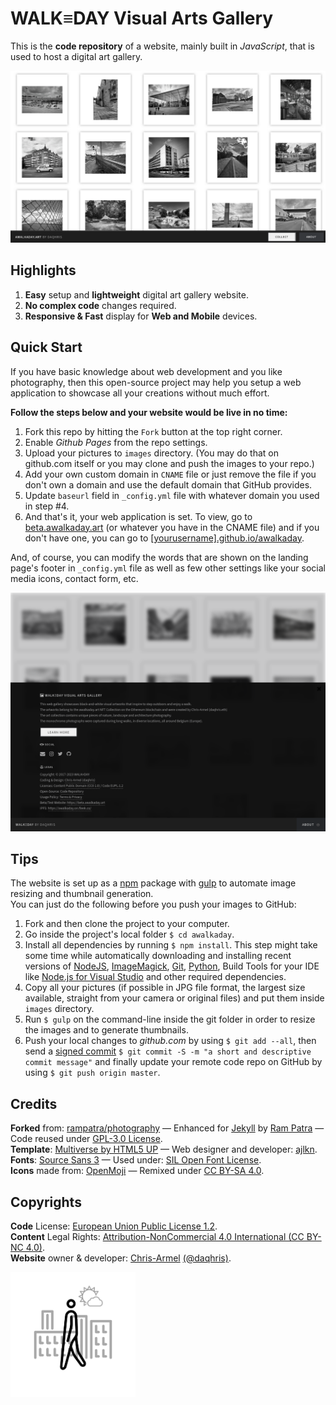 # WALK≡DAY Visual Arts Gallery
This is the __code repository__ of a website, mainly built in _JavaScript_, that is used to host a digital art gallery.  

<img src="https://raw.githubusercontent.com/awalkaday/awalkaday-art/master/assets/icons/awalkaday_art-web_overview.png" alt="website overview screenshot">  

## Highlights
1. __Easy__ setup and __lightweight__ digital art gallery website.
2. __No complex code__ changes required. 
3. __Responsive & Fast__ display for __Web and Mobile__ devices.

## Quick Start
If you have basic knowledge about web development and you like photography, then this open-source project may help you setup a web application to showcase all your creations without much effort.  

**Follow the steps below and your website would be live in no time:**

1. Fork this repo by hitting the `Fork` button at the top right corner.
2. Enable _Github Pages_ from the repo settings.
3. Upload your pictures to `images` directory. (You may do that on github.com itself or you may clone and push the images to your repo.)
4. Add your own custom domain in `CNAME` file or just remove the file if you don't own a domain and use the default domain that GitHub provides.
5. Update `baseurl` field in `_config.yml` file with whatever domain you used in step #4.
6. And that's it, your web application is set. To view, go to [beta.awalkaday.art](https://beta.awalkaday.art) (or whatever you have in the CNAME file) and if you don't have one, you can go to [[yourusername].github.io/awalkaday](https://yourusername.github.io/awalkaday).

And, of course, you can modify the words that are shown on the landing page's footer in `_config.yml` file as well as few other settings like your social media icons, contact form, etc.  

<img src="https://raw.githubusercontent.com/awalkaday/awalkaday-art/master/assets/icons/awalkaday_art-web_footer.png" alt="website footer screenshot">  
 
## Tips
The website is set up as a [npm](https://www.npmjs.com) package with [gulp](https://gulpjs.com/) to automate image resizing and thumbnail generation.   
You can just do the following before you push your images to GitHub:

1. Fork and then clone the project to your computer.
2. Go inside the project's local folder `$ cd awalkaday`.
3. Install all dependencies by running `$ npm install`. This step might take some time while automatically downloading and installing recent versions of [NodeJS](https://nodejs.org/en/), [ImageMagick](https://imagemagick.org/index.php), [Git](https://git-scm.com/), [Python](https://www.python.org/), Build Tools for your IDE like [Node.js for Visual Studio](https://visualstudio.microsoft.com/vs/features/node-js/) and other required dependencies.
4. Copy all your pictures (if possible in JPG file format, the largest size available, straight from your camera or original files) and put them inside `images` directory.
5. Run `$ gulp` on the command-line inside the git folder in order to resize the images and to generate thumbnails.
6. Push your local changes to _github.com_ by using `$ git add --all`, then send a [signed commit](https://docs.github.com/en/github/authenticating-to-github/managing-commit-signature-verification/signing-commits) `$ git commit -S -m "a short and descriptive commit message"` and finally update your remote code repo on GitHub by using `$ git push origin master`.  

## Credits
__Forked__ from: [rampatra/photography](https://github.com/rampatra/photography) — Enhanced for [Jekyll](https://jekyllrb.com/) by [Ram  Patra](https://github.com/rampatra) — Code reused under [GPL-3.0 License](https://raw.githubusercontent.com/rampatra/photography/master/LICENSE).   
__Template__: [Multiverse by HTML5 UP](https://html5up.net/multiverse) — Web designer and developer: [ajlkn](https://aj.lkn.io/).  
__Fonts__: [Source Sans 3](https://github.com/awalkaday/awalkaday-art/blob/master/assets/fonts/SourceSans3-Regular.ttf) — Used under: [SIL Open Font License](https://raw.githubusercontent.com/daqhris/daqhris.github.io/master/style/font/license/OFL.txt).  
__Icons__ made from: [OpenMoji](https://openmoji.org/about/) — Remixed under [CC BY-SA 4.0](https://creativecommons.org/licenses/by-sa/4.0/legalcode).  

## Copyrights
__Code__ License: [European Union Public License 1.2](https://raw.githubusercontent.com/awalkaday/awalkaday-art/master/LICENSE).    
__Content__ Legal Rights: [Attribution-NonCommercial 4.0 International (CC BY-NC 4.0)](https://creativecommons.org/licenses/by-nc/4.0/).  
__Website__ owner & developer: [Chris-Armel](https://daqhris.com) [(@daqhris)](https://github.com/daqhris).  

<img src="https://raw.githubusercontent.com/awalkaday/awalkaday-art/master/assets/icons/awalkaday-logo-1x1.png" alt="website logo" width="200" height="200">  
